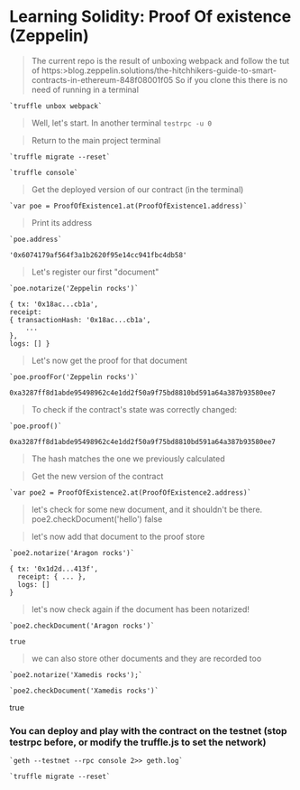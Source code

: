 # Learning Solidity: Proof Of existence (Zeppelin)

>The current repo is the result of unboxing webpack and follow the tut of 
https:>blog.zeppelin.solutions/the-hitchhikers-guide-to-smart-contracts-in-ethereum-848f08001f05
So if you clone this there is no need of running in a terminal

    `truffle unbox webpack`

>Well, let's start. In another terminal
    `testrpc -u 0`

>Return to the main project terminal

    `truffle migrate --reset`

    `truffle console`

>Get the deployed version of our contract (in the terminal)

    `var poe = ProofOfExistence1.at(ProofOfExistence1.address)`

>Print its address 

    `poe.address`

    '0x6074179af564f3a1b2620f95e14cc941fbc4db58'

> Let's register our first "document"

    `poe.notarize('Zeppelin rocks')`

    { tx: '0x18ac...cb1a',
    receipt: 
    { transactionHash: '0x18ac...cb1a',
        ...
    },
    logs: [] }

> Let's now get the proof for that document

    `poe.proofFor('Zeppelin rocks')`

    0xa3287ff8d1abde95498962c4e1dd2f50a9f75bd8810bd591a64a387b93580ee7

> To check if the contract's state was correctly changed:

    `poe.proof()`

    0xa3287ff8d1abde95498962c4e1dd2f50a9f75bd8810bd591a64a387b93580ee7

> The hash matches the one we previously calculated

> Get the new version of the contract

    `var poe2 = ProofOfExistence2.at(ProofOfExistence2.address)`

> let's check for some new document, and it shouldn't be there.
poe2.checkDocument('hello')
false

> let's now add that document to the proof store

    `poe2.notarize('Aragon rocks')`

    { tx: '0x1d2d...413f',
      receipt: { ... },
      logs: []
    }

> let's now check again if the document has been notarized!

    `poe2.checkDocument('Aragon rocks')`

    true


> we can also store other documents and they are recorded too

    `poe2.notarize('Xamedis rocks');`

    `poe2.checkDocument('Xamedis rocks')`

true

### You can deploy and play with the contract on the testnet (stop testrpc before, or modify the truffle.js to set the network)

    `geth --testnet --rpc console 2>> geth.log`

    `truffle migrate --reset`